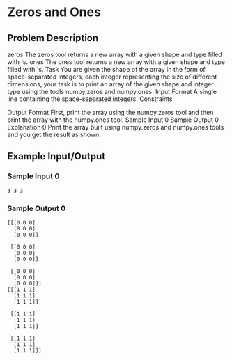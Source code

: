 # Zeros and Ones

## Problem Description
zeros
The zeros tool returns a new array with a given shape and type filled with 's.
ones
The ones tool returns a new array with a given shape and type filled with 's.
Task
You are given the shape of the array in the form of space-separated integers, each integer representing the size of different dimensions, your task is to print an array of the given shape and integer type using the tools numpy.zeros and numpy.ones.
Input Format
A single line containing the space-separated integers.
Constraints

Output Format
First, print the array using the numpy.zeros tool and then print the array with the numpy.ones tool.
Sample Input 0
Sample Output 0
Explanation 0
Print the array built using numpy.zeros and numpy.ones tools and you get the result as shown.

## Example Input/Output
### Sample Input 0
```
3 3 3
```
### Sample Output 0
```
[[[0 0 0]
  [0 0 0]
  [0 0 0]]

 [[0 0 0]
  [0 0 0]
  [0 0 0]]

 [[0 0 0]
  [0 0 0]
  [0 0 0]]]
[[[1 1 1]
  [1 1 1]
  [1 1 1]]

 [[1 1 1]
  [1 1 1]
  [1 1 1]]

 [[1 1 1]
  [1 1 1]
  [1 1 1]]]
```
